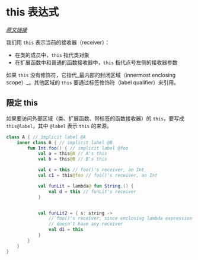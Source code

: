 this 表达式
===

[*原文链接*](http://kotlinlang.org/docs/reference/this-expressions.html)

我们用 `this` 表示当前的接收器（receiver）：

- 在类的成员中，`this` 指代类对象
- 在扩展函数中和普通的函数接收器中，`this` 指代点号左侧的接收器参数

如果 `this` 没有修饰符，它指代_最内部的封闭区域（innermost enclosing scope）_。其他区域的 `this` 要通过标签修饰符（label qualifier）来引用。

限定 this
---
如果要访问外部区域（类、扩展函数、带标签的函数接收器）的 `this`，要写成 `this@label`，其中 `@label` 表示 `this` 的来源。

```kotlin
class A { // implicit label @A
    inner class B { // implicit label @B
        fun Int.foo() { // implicit label @foo
            val a = this@A // A's this
            val b = this@B // B's this

            val c = this // foo()'s receiver, an Int
            val c1 = this@foo // foo()'s receiver, an Int

            val funLit = lambda@ fun String.() {
                val d = this // funLit's receiver
            }


            val funLit2 = { s: string -> 
                // foo()'s receiver, since enclosing lambda expression
                // doesn't have any receiver
                val d1 = this
            }
        }
    }
}
```
